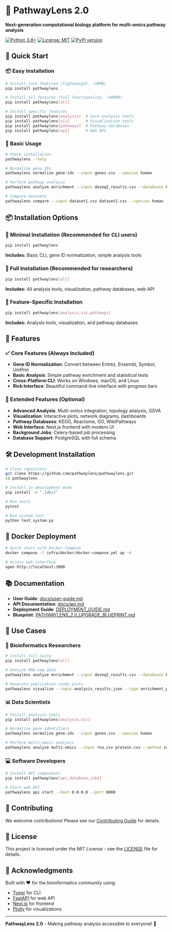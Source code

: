 # 🧬 PathwayLens 2.0

**Next-generation computational biology platform for multi-omics pathway analysis**

[![Python 3.8+](https://img.shields.io/badge/python-3.8+-blue.svg)](https://www.python.org/downloads/)
[![License: MIT](https://img.shields.io/badge/License-MIT-yellow.svg)](https://opensource.org/licenses/MIT)
[![PyPI version](https://badge.fury.io/py/pathwaylens.svg)](https://badge.fury.io/py/pathwaylens)

## 🚀 Quick Start

### 📦 Easy Installation

```bash
# Install core features (lightweight, ~50MB)
pip install pathwaylens

# Install all features (full functionality, ~500MB)
pip install pathwaylens[all]

# Install specific features
pip install pathwaylens[analysis]  # Core analysis tools
pip install pathwaylens[viz]       # Visualization tools
pip install pathwaylens[pathways]  # Pathway databases
pip install pathwaylens[api]       # Web API
```

### 🔧 Basic Usage

```bash
# Check installation
pathwaylens --help

# Normalize gene IDs
pathwaylens normalize gene-ids --input genes.csv --species human

# Perform pathway analysis
pathwaylens analyze enrichment --input deseq2_results.csv --databases kegg,reactome

# Compare datasets
pathwaylens compare --input dataset1.csv dataset2.csv --species human
```

## 📦 Installation Options

### 🎯 Minimal Installation (Recommended for CLI users)
```bash
pip install pathwaylens
```
**Includes:** Basic CLI, gene ID normalization, simple analysis tools

### 🔬 Full Installation (Recommended for researchers)
```bash
pip install pathwaylens[all]
```
**Includes:** All analysis tools, visualization, pathway databases, web API

### 🔧 Feature-Specific Installation
```bash
pip install pathwaylens[analysis,viz,pathways]
```
**Includes:** Analysis tools, visualization, and pathway databases

## 🧬 Features

### ✅ Core Features (Always Included)
- **Gene ID Normalization**: Convert between Entrez, Ensembl, Symbol, UniProt
- **Basic Analysis**: Simple pathway enrichment and statistical tests
- **Cross-Platform CLI**: Works on Windows, macOS, and Linux
- **Rich Interface**: Beautiful command-line interface with progress bars

### 🔬 Extended Features (Optional)
- **Advanced Analysis**: Multi-omics integration, topology analysis, GSVA
- **Visualization**: Interactive plots, network diagrams, dashboards
- **Pathway Databases**: KEGG, Reactome, GO, WikiPathways
- **Web Interface**: Next.js frontend with modern UI
- **Background Jobs**: Celery-based job processing
- **Database Support**: PostgreSQL with full schema

## 🛠️ Development Installation

```bash
# Clone repository
git clone https://github.com/pathwaylens/pathwaylens.git
cd pathwaylens

# Install in development mode
pip install -e ".[dev]"

# Run tests
pytest

# Run system test
python test_system.py
```

## 🐳 Docker Deployment

```bash
# Quick start with Docker Compose
docker compose -f infra/docker/docker-compose.yml up -d

# Access web interface
open http://localhost:3000
```

## 📚 Documentation

- **User Guide**: [docs/user-guide.md](docs/user-guide.md)
- **API Documentation**: [docs/api.md](docs/api.md)
- **Deployment Guide**: [DEPLOYMENT_GUIDE.md](DEPLOYMENT_GUIDE.md)
- **Blueprint**: [PATHWAYLENS_2.0_UPGRADE_BLUEPRINT.md](PATHWAYLENS_2.0_UPGRADE_BLUEPRINT.md)

## 🎯 Use Cases

### 🔬 Bioinformatics Researchers
```bash
# Install full suite
pip install pathwaylens[all]

# Analyze RNA-seq data
pathwaylens analyze enrichment --input deseq2_results.csv --databases kegg,reactome

# Generate publication-ready plots
pathwaylens visualize --input analysis_results.json --type enrichment_plot
```

### 📊 Data Scientists
```bash
# Install analysis tools
pip install pathwaylens[analysis,viz]

# Normalize gene identifiers
pathwaylens normalize gene-ids --input genes.csv --species human

# Perform multi-omics analysis
pathwaylens analyze multi-omics --input rna.csv protein.csv --method integration
```

### 💻 Software Developers
```bash
# Install API components
pip install pathwaylens[api,database,jobs]

# Start web API
pathwaylens api start --host 0.0.0.0 --port 8000
```

## 🤝 Contributing

We welcome contributions! Please see our [Contributing Guide](CONTRIBUTING.md) for details.

## 📄 License

This project is licensed under the MIT License - see the [LICENSE](LICENSE) file for details.

## 🙏 Acknowledgments

Built with ❤️ for the bioinformatics community using:
- [Typer](https://typer.tiangolo.com/) for CLI
- [FastAPI](https://fastapi.tiangolo.com/) for web API
- [Next.js](https://nextjs.org/) for frontend
- [Plotly](https://plotly.com/) for visualizations

---

**PathwayLens 2.0** - Making pathway analysis accessible to everyone! 🧬